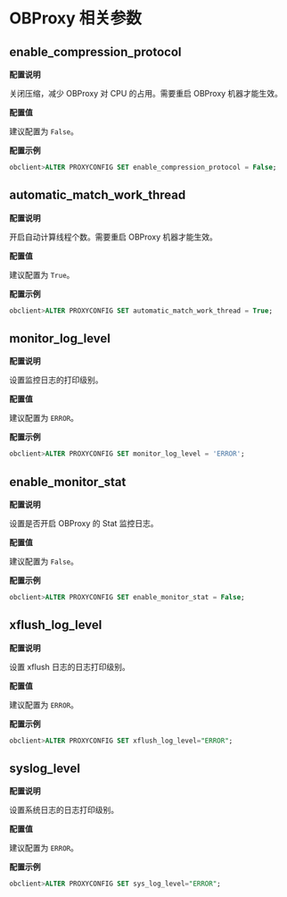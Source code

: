 OBProxy 相关参数 
=================================



enable_compression_protocol 
------------------------------------------------

**配置说明** 

关闭压缩，减少 OBProxy 对 CPU 的占用。需要重启 OBProxy 机器才能生效。

**配置值** 

建议配置为 `False`。

**配置示例** 

```sql
obclient>ALTER PROXYCONFIG SET enable_compression_protocol = False; 
```



automatic_match_work_thread 
------------------------------------------------

**配置说明** 

开启自动计算线程个数。需要重启 OBProxy 机器才能生效。

**配置值** 

建议配置为 `True`。

**配置示例** 

```sql
obclient>ALTER PROXYCONFIG SET automatic_match_work_thread = True;
```



monitor_log_level 
--------------------------------------

**配置说明** 

设置监控日志的打印级别。

**配置值** 

建议配置为 `ERROR`。

**配置示例** 

```sql
obclient>ALTER PROXYCONFIG SET monitor_log_level = 'ERROR';
```



enable_monitor_stat 
----------------------------------------

**配置说明** 

设置是否开启 OBProxy 的 Stat 监控日志。

**配置值** 

建议配置为 `False`。

**配置示例** 

```sql
obclient>ALTER PROXYCONFIG SET enable_monitor_stat = False;
```



xflush_log_level 
-------------------------------------

**配置说明** 

设置 xflush 日志的日志打印级别。

**配置值** 

建议配置为 `ERROR`。

**配置示例** 

```sql
obclient>ALTER PROXYCONFIG SET xflush_log_level="ERROR";
```



syslog_level 
---------------------------------

**配置说明** 

设置系统日志的日志打印级别。

**配置值** 

建议配置为 `ERROR`。

**配置示例** 

```sql
obclient>ALTER PROXYCONFIG SET sys_log_level="ERROR";
```


